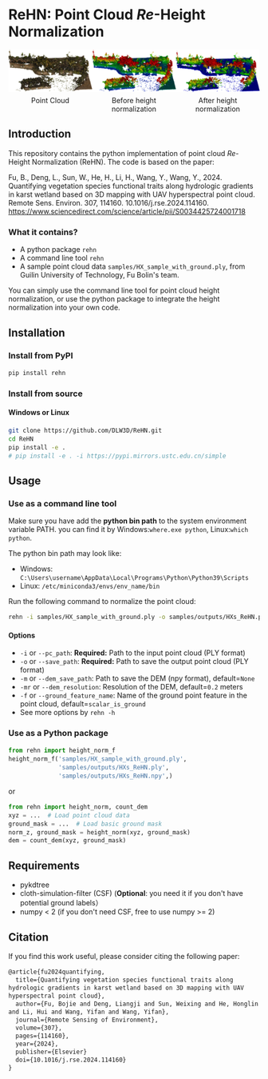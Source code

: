 ReHN: Point Cloud _Re_-Height Normalization
=======================

<style>
  .image-container {
    text-align: center;
  }
  .image-container img {
    margin-bottom: 5px;
  }
  .image-container p {
    margin: 0;
  }
</style>
<div style="display: flex; justify-content: space-around;">
  <div class="image-container">
    <img src="./samples/images/pc_rgb.jpg" width = "300" />
    <p>Point Cloud</p>
  </div>
  <div class="image-container">
    <img src="./samples/images/pc_z.jpg" width = "300" />
    <p>Before height normalization</p>
  </div>
  <div class="image-container">
    <img src="./samples/images/pc_norm_z.jpg" width = "300" />
    <p>After height normalization</p>
  </div>
</div>

## Introduction
This repository contains the python implementation of point cloud _Re_-Height Normalization (ReHN). The code is based on the paper:

Fu, B., Deng, L., Sun, W., He, H., Li, H., Wang, Y., Wang, Y., 2024. Quantifying vegetation species functional traits along hydrologic gradients in karst wetland based on 3D mapping with UAV hyperspectral point cloud. Remote Sens. Environ. 307, 114160. 10.1016/j.rse.2024.114160.
https://www.sciencedirect.com/science/article/pii/S0034425724001718

### What it contains?
- A python package `rehn`
- A command line tool `rehn`
- A sample point cloud data `samples/HX_sample_with_ground.ply`, from Guilin University of Technology, Fu Bolin's team. 

You can simply use the command line tool for point cloud height normalization, or use the python package to integrate the height normalization into your own code.


## Installation
### Install from PyPI
```bash
pip install rehn
```

### Install from source
#### Windows or Linux
```bash
git clone https://github.com/DLW3D/ReHN.git
cd ReHN
pip install -e .
# pip install -e . -i https://pypi.mirrors.ustc.edu.cn/simple
```

## Usage

### Use as a command line tool
Make sure you have add the **python bin path** to the system environment variable PATH.
you can find it by Windows:`where.exe python`, Linux:`which python`.

The python bin path may look like: 
- Windows: `C:\Users\username\AppData\Local\Programs\Python\Python39\Scripts`
- Linux: `/etc/miniconda3/envs/env_name/bin`

Run the following command to normalize the point cloud:
```bash
rehn -i samples/HX_sample_with_ground.ply -o samples/outputs/HXs_ReHN.ply -n samples/outputs/HXs_ReHN.npy
```

#### Options
- `-i` or `--pc_path`: **Required:** Path to the input point cloud (PLY format) 
- `-o` or `--save_path`: **Required:** Path to save the output point cloud (PLY format)
- `-m` or `--dem_save_path`: Path to save the DEM (npy format), default=`None`
- `-mr` or `--dem_resolution`: Resolution of the DEM, default=`0.2` meters
- `-f` or `--ground_feature_name`: Name of the ground point feature in the point cloud, default=`scalar_is_ground`
- See more options by `rehn -h`

### Use as a Python package

```python
from rehn import height_norm_f
height_norm_f('samples/HX_sample_with_ground.ply', 
              'samples/outputs/HXs_ReHN.ply', 
              'samples/outputs/HXs_ReHN.npy',)
```
or
```python
from rehn import height_norm, count_dem
xyz = ...  # Load point cloud data
ground_mask = ...  # Load basic ground mask
norm_z, ground_mask = height_norm(xyz, ground_mask)
dem = count_dem(xyz, ground_mask)
```

## Requirements
- pykdtree
- cloth-simulation-filter  (CSF) (**Optional**: you need it if you don't have potential ground labels）
- numpy < 2  (if you don't need CSF, free to use numpy >= 2)


## Citation
If you find this work useful, please consider citing the following paper:
```
@article{fu2024quantifying,
  title={Quantifying vegetation species functional traits along hydrologic gradients in karst wetland based on 3D mapping with UAV hyperspectral point cloud},
  author={Fu, Bojie and Deng, Liangji and Sun, Weixing and He, Honglin and Li, Hui and Wang, Yifan and Wang, Yifan},
  journal={Remote Sensing of Environment},
  volume={307},
  pages={114160},
  year={2024},
  publisher={Elsevier}
  doi={10.1016/j.rse.2024.114160}
}
```
